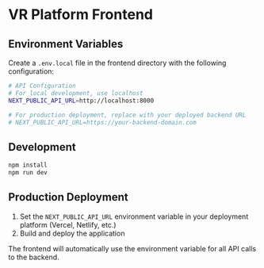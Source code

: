 # VR Platform Frontend

## Environment Variables

Create a `.env.local` file in the frontend directory with the following configuration:

```bash
# API Configuration
# For local development, use localhost
NEXT_PUBLIC_API_URL=http://localhost:8000

# For production deployment, replace with your deployed backend URL
# NEXT_PUBLIC_API_URL=https://your-backend-domain.com
```

## Development

```bash
npm install
npm run dev
```

## Production Deployment

1. Set the `NEXT_PUBLIC_API_URL` environment variable in your deployment platform (Vercel, Netlify, etc.)
2. Build and deploy the application

The frontend will automatically use the environment variable for all API calls to the backend.
